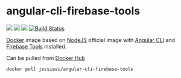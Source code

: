 # angular-cli-firebase-tools
[![](https://images.microbadger.com/badges/image/jessieai/angular-cli-firebase-tools.svg)](https://microbadger.com/images/jessieai/angular-cli-firebase-tools "Get your own image badge on microbadger.com")
[![](https://images.microbadger.com/badges/commit/jessieai/angular-cli-firebase-tools.svg)](https://microbadger.com/images/jessieai/angular-cli-firebase-tools "Get your own commit badge on microbadger.com") 
[![](https://images.microbadger.com/badges/version/jessieai/angular-cli-firebase-tools.svg)](https://microbadger.com/images/jessieai/angular-cli-firebase-tools "Get your own version badge on microbadger.com")
[![Build Status](https://travis-ci.org/jessie-ai/angular-cli-firebase-tools.svg?branch=master)](https://travis-ci.org/jessie-ai/angular-cli-firebase-tools)

[Docker](https://www.docker.com/) image based on [NodeJS](https://nodejs.org) official image with [Angular CLI](https://cli.angular.io/) and [Firebase Tools](https://firebase.google.com/docs/hosting/quickstart) installed.

Can be pulled from [Docker Hub](https://hub.docker.com/r/jessieai/angular-cli-firebase-tools/) 
```docker
docker pull jessieai/angular-cli-firebase-tools
```

